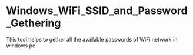 # Windows_WiFi_SSID_and_Password_Gethering
This tool helps to gether all the available passwords of WiFi network in windows pc
